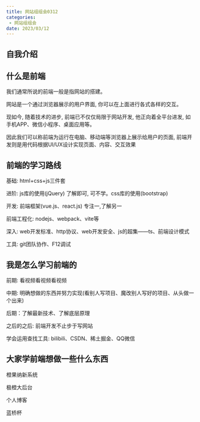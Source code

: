 ```yaml
---
title: 网站组组会0312
categories:
 - 网站组组会
date: 2023/03/12
---
```


## 自我介绍

## 什么是前端
我们通常所说的前端一般是指网站的搭建。

网站是一个通过浏览器展示的用户界面, 你可以在上面进行各式各样的交互。

现如今, 随着技术的进步, 前端已不仅仅局限于网站开发, 他正向着全平台进发, 如手机APP、微信小程序、桌面应用等。

因此我们可以称前端为运行在电脑、移动端等浏览器上展示给用户的页面, 前端开发则是用代码根据UI/UX设计实现页面、内容、交互效果

## 前端的学习路线
基础: html+css+js三件套

进阶: js库的使用(jQuery) 了解即可, 可不学。css库的使用(bootstrap)

开发: 前端框架(vue.js、react.js) 专注一,了解另一

前端工程化: nodejs、webpack、vite等

深入: web开发标准、http协议、web开发安全、js的超集——ts、前端设计模式

工具: git团队协作、F12调试

## 我是怎么学习前端的
前期: 看视频看视频看视频

中期: 明确想做的东西并努力实现(看别人写项目、魔改别人写好的项目、从头做一个出来)

后期：了解最新技术、了解底层原理

之后的之后: 前端开发不止步于写网站

学会运用查找工具: bilibili、CSDN、稀土掘金、QQ微信

## 大家学前端想做一些什么东西
橙果纳新系统

极橙大后台

个人博客

蓝桥杯

